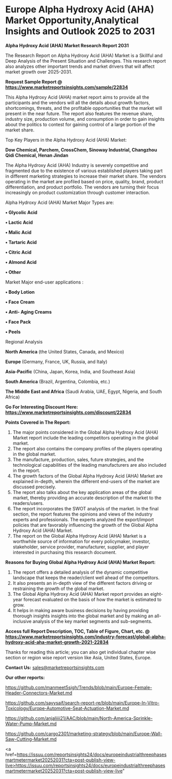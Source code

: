 # Europe Alpha Hydroxy Acid (AHA) Market Opportunity,Analytical Insights and Outlook 2025 to 2031

<strong>Alpha Hydroxy Acid (AHA) Market Research Report 2031</strong>

The Research Report on Alpha Hydroxy Acid (AHA) Market is a Skillful and Deep Analysis of the Present Situation and Challenges. This research report also analyzes other important trends and market drivers that will affect market growth over 2025-2031.

<strong>Request Sample Report @ <a href=https://www.marketreportsinsights.com/sample/22834>https://www.marketreportsinsights.com/sample/22834</a></strong>

This Alpha Hydroxy Acid (AHA) market report aims to provide all the participants and the vendors will all the details about growth factors, shortcomings, threats, and the profitable opportunities that the market will present in the near future. The report also features the revenue share, industry size, production volume, and consumption in order to gain insights about the politics to contest for gaining control of a large portion of the market share.

Top Key Players in the Alpha Hydroxy Acid (AHA) Market:

<strong>Dow Chemical, Parchem, CrossChem, Sinoway Industrial, Changzhou Qidi Chemical, Henan Jindan</strong>

The Alpha Hydroxy Acid (AHA) Industry is severely competitive and fragmented due to the existence of various established players taking part in different marketing strategies to increase their market share. The vendors operating in the market are profiled based on price, quality, brand, product differentiation, and product portfolio. The vendors are turning their focus increasingly on product customization through customer interaction.

Alpha Hydroxy Acid (AHA) Market Major Types are:

<strong>• Glycolic Acid

• Lactic Acid

• Malic Acid

• Tartaric Acid

• Citric Acid

• Almond Acid

• Other</strong>

Market Major end-user applications :

<strong>• Body Lotion

• Face Cream

• Anti- Aging Creams

• Face Pack

• Peels</strong>

Regional Analysis

</u><strong><b>North America</b></strong> (the United States, Canada, and Mexico)

<strong><b>Europe </b></strong>(Germany, France, UK, Russia, and Italy)

<strong><b>Asia-Pacific</b></strong> (China, Japan, Korea, India, and Southeast Asia)

<strong><b>South America</b></strong> (Brazil, Argentina, Colombia, etc.)

<strong><b>The Middle East and Africa</b></strong> (Saudi Arabia, UAE, Egypt, Nigeria, and South Africa)

<strong>Go For Interesting Discount Here: <a href=https://www.marketreportsinsights.com/discount/22834>https://www.marketreportsinsights.com/discount/22834</a></strong>

<strong>Points Covered in The Report:</strong>
<ol>
  <li>The major points considered in the Global Alpha Hydroxy Acid (AHA) Market report include the leading competitors operating in the global market.</li>
  <li>The report also contains the company profiles of the players operating in the global market.</li>
  <li>The manufacture, production, sales, future strategies, and the technological capabilities of the leading manufacturers are also included in the report.</li>
  <li>The growth factors of the Global Alpha Hydroxy Acid (AHA) Market are explained in-depth, wherein the different end-users of the market are discussed precisely.</li>
  <li>The report also talks about the key application areas of the global market, thereby providing an accurate description of the market to the readers/users.</li>
  <li>The report incorporates the SWOT analysis of the market. In the final section, the report features the opinions and views of the industry experts and professionals. The experts analyzed the export/import policies that are favorably influencing the growth of the Global Alpha Hydroxy Acid (AHA) Market.</li>
  <li>The report on the Global Alpha Hydroxy Acid (AHA) Market is a worthwhile source of information for every policymaker, investor, stakeholder, service provider, manufacturer, supplier, and player interested in purchasing this research document.</li>
</ol>
<strong>Reasons for Buying Global Alpha Hydroxy Acid (AHA) Market Report:</strong>

<ol>
  <li>The report offers a detailed analysis of the dynamic competitive landscape that keeps the reader/client well ahead of the competitors.</li>
  <li>It also presents an in-depth view of the different factors driving or restraining the growth of the global market.</li>
  <li>The Global Alpha Hydroxy Acid (AHA) Market report provides an eight-year forecast evaluated on the basis of how the market is estimated to grow.</li>
  <li>It helps in making aware business decisions by having providing thorough insights insights into the global market and by making an all-inclusive analysis of the key market segments and sub-segments.</li>
</ol>
<strong>Access full Report Description, TOC, Table of Figure, Chart, etc. @ <a href=https://www.marketreportsinsights.com/industry-forecast/global-alpha-hydroxy-acid-aha-market-growth-2021-22834>https://www.marketreportsinsights.com/industry-forecast/global-alpha-hydroxy-acid-aha-market-growth-2021-22834</a></strong>


Thanks for reading this article; you can also get individual chapter wise section or region wise report version like Asia, United States, Europe.

<strong>Contact Us:</strong>
sales@marketreportsinsights.com

<strong>Our other reports:</strong>

<a href=https://github.com/manmeet5sigh/Trends/blob/main/Europe-Female-Header-Connectors-Market.md>https://github.com/manmeet5sigh/Trends/blob/main/Europe-Female-Header-Connectors-Market.md</a>

<a href=https://github.com/sayysaif/search-report-re/blob/main/Europe-In-Vitro-Toxicology/Europe-Automotive-Seat-Actuation-Market.md>https://github.com/sayysaif/search-report-re/blob/main/Europe-In-Vitro-Toxicology/Europe-Automotive-Seat-Actuation-Market.md</a>

<a href=https://github.com/anjaliiii21/AAC/blob/main/North-America-Sprinkle-Water-Pump-Market.md>https://github.com/anjaliiii21/AAC/blob/main/North-America-Sprinkle-Water-Pump-Market.md</a>

<a href=https://github.com/cargo2301/marketing-strategy/blob/main/Europe-Wall-Saw-Cutting-Market.md>https://github.com/cargo2301/marketing-strategy/blob/main/Europe-Wall-Saw-Cutting-Market.md</a>

<a href=https://issuu.com/reportsinsights24/docs/europeindustrialthreephasesmartmetermarket20252031?cta=post-publish-view-live>https://issuu.com/reportsinsights24/docs/europeindustrialthreephasesmartmetermarket20252031?cta=post-publish-view-live</a>"
